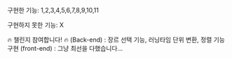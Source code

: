 구현한 기능: 1,2,3,4,5,6,7,8,9,10,11

구현하지 못한 기능: X

🔥 챌린지 참여합니다! 🔥
(Back-end) : 장르 선택 기능, 러닝타임 단위 변환, 정렬 기능 구현
(front-end) : 그냥 최선을 다했습니다... 